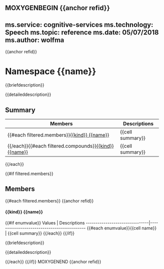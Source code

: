 MOXYGENBEGIN {{anchor refid}}
---
ms.service: cognitive-services
ms.technology: Speech
ms.topic: reference
ms.date: 05/07/2018
ms.author: wolfma
---
{{anchor refid}}
# Namespace {{name}}

{{briefdescription}}

{{detaileddescription}}

## Summary

 Members                        | Descriptions
--------------------------------|---------------------------------------------
{{#each filtered.members}}[{{kind}} {{name}}](#{{refid}})            | {{cell summary}}
{{/each}}{{#each filtered.compounds}}[{{kind}} {{name}}](#{{refid}}) | {{cell summary}}
{{/each}}

{{#if filtered.members}}
## Members

{{#each filtered.members}}
{{anchor refid}}
#### {{kind}} {{name}}

{{#if enumvalue}}
 Values                         | Descriptions
--------------------------------|---------------------------------------------
{{#each enumvalue}}{{cell name}}            | {{cell summary}}
{{/each}}
{{/if}}

{{briefdescription}}

{{detaileddescription}}

{{/each}}
{{/if}}
MOXYGENEND {{anchor refid}}
